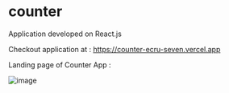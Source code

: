 #  counter

Application developed on React.js

Checkout application at : https://counter-ecru-seven.vercel.app

Landing page of Counter App : 

![image](https://user-images.githubusercontent.com/107784718/188432536-7e016999-6205-4dfc-b6fd-44079d4c3881.png)
